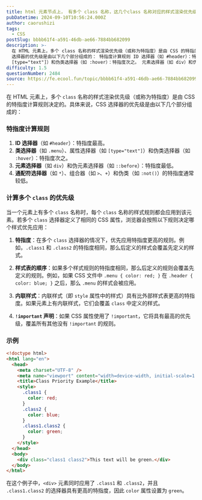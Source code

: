 ```yaml
---
title: html 元素节点上， 有多个 class 名称，这几个class 名称对应的样式渲染优先级是如何的？
pubDatetime: 2024-09-10T10:56:24.000Z
author: caorushizi
tags:
  - CSS
postSlug: bbbb61f4-a591-46db-ae66-7884bb682099
description: >-
  在 HTML 元素上，多个 class 名称的样式渲染优先级（或称为特指度）是由 CSS 的特指度计算规则决定的。具体来说，CSS
  选择器的优先级是由以下几个部分组成的： 特指度计算规则 ID 选择器（如 #header）：特指度最高。 类选择器（如 .menu）、属性选择器（如
  [type="text"]）和伪类选择器（如 :hover）：特指度次之。 元素选择器（如 div）和伪元素选择器（如
difficulty: 1.5
questionNumber: 2484
source: https://fe.ecool.fun/topic/bbbb61f4-a591-46db-ae66-7884bb682099
---
```


在 HTML 元素上，多个 `class` 名称的样式渲染优先级（或称为特指度）是由 CSS 的特指度计算规则决定的。具体来说，CSS 选择器的优先级是由以下几个部分组成的：

### 特指度计算规则

1. **ID 选择器**（如 `#header`）：特指度最高。
2. **类选择器**（如 `.menu`）、属性选择器（如 `[type="text"]`）和伪类选择器（如 `:hover`）：特指度次之。
3. **元素选择器**（如 `div`）和伪元素选择器（如 `::before`）：特指度最低。
4. **通配符选择器**（如 `*`）、组合器（如 `>`、`+`）和伪类（如 `:not()`）的特指度通常较低。

### 计算多个 `class` 的优先级

当一个元素上有多个 `class` 名称时，每个 `class` 名称的样式规则都会应用到该元素。若多个 `class` 选择器定义了相同的 CSS 属性，浏览器会按照以下规则决定哪个样式优先应用：

1. **特指度**：在多个 `class` 选择器的情况下，优先应用特指度更高的规则。例如，`.class1` 和 `.class2` 的特指度相同，那么后定义的样式会覆盖先定义的样式。

2. **样式表的顺序**：如果多个样式规则的特指度相同，那么后定义的规则会覆盖先定义的规则。例如，如果 CSS 文件中 `.menu { color: red; }` 在 `.header { color: blue; }` 之后，那么 `.menu` 的样式会被应用。

3. **内联样式**：内联样式（即 `style` 属性中的样式）具有比外部样式表更高的特指度。如果元素上有内联样式，它们会覆盖 `class` 中定义的样式。

4. **`!important` 声明**：如果 CSS 属性使用了 `!important`，它将具有最高的优先级，覆盖所有其他没有 `!important` 的规则。

### 示例

```html
<!doctype html>
<html lang="en">
  <head>
    <meta charset="UTF-8" />
    <meta name="viewport" content="width=device-width, initial-scale=1.0" />
    <title>Class Priority Example</title>
    <style>
      .class1 {
        color: red;
      }
      .class2 {
        color: blue;
      }
      .class1.class2 {
        color: green;
      }
    </style>
  </head>
  <body>
    <div class="class1 class2">This text will be green.</div>
  </body>
</html>
```

在这个例子中，`<div>` 元素同时应用了 `.class1` 和 `.class2`，并且 `.class1.class2` 的选择器具有更高的特指度，因此 `color` 属性设置为 `green`。
